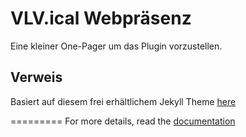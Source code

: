 VLV.ical Webpräsenz
=========================
Eine kleiner One-Pager um das Plugin vorzustellen.




## Verweis
Basiert auf diesem frei erhältlichem Jekyll Theme [here](https://jeromelachaud.github.io/freelancer-theme)

=========
For more details, read the [documentation](http://jekyllrb.com/)

